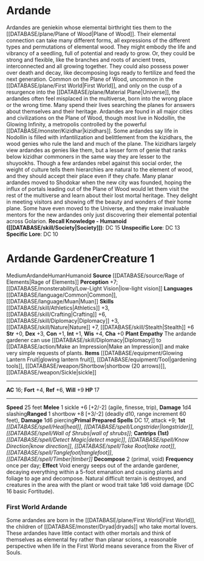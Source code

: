 ﻿---
ac: '20'
alignment: NG
all_resistance: null
burrow_speed: null
charisma: '+1'
climb_speed: null
constitution: '+3'
creature_ability:
- Attack of Opportunity
- Axe Vulnerability
- Shield Block
- Shield Push
creature_family: '[[DATABASE/monsterfamily/Arboreal|Arboreal]]'
description: "Arboreal wardens are the rangers of arboreal society. These itinerant\
  \ folk have an innate curiosity about the woodlands in which they dwell, and rarely\
  \ stop to take root and rest in the same part of the forest twice. This wanderlust\
  \ makes wardens ideal forest patrollers and scouts. While they are robust combatants,\
  \ they know better than to confront dangerous foes on their own. Instead, they report\
  \ any dangers to arboreal regents. In rare cases, large groups of arboreal wardens\
  \ congregate to form a copse. Copses travel beyond the boundaries of a forest to\
  \ investigate the hinterlands and gather intelligence on potential threats before\
  \ returning to report their findings. Arboreal wardens do not pretend to understand\
  \ to other creatures\u2019 motives\u2014like most forces of the natural world, they\
  \ are ambivalent about mortal affairs that do not involve their forest.<br/><br/><b><u>Recall\
  \ Knowledge - Plant</u> ( [[DATABASE/skill/Nature|Nature]] )</b>: DC 19<br/><b><u>Unspecific\
  \ Lore</u></b>: DC 17<br/><b><u>Specific Lore</u></b>: DC 14"
dexterity: '+1'
element: null
fly_speed: null
fortitude: '+13'
hardness: null
hp: '75'
id: '27'
immunity: null
intelligence: '+1'
land_speed: '25'
language:
- '[[DATABASE/language/Arboreal|Arboreal]]'
- '[[DATABASE/language/Common|Common]]'
- '[[DATABASE/language/Sylvan|Sylvan]]'
level: '4'
max_speed: '25'
name: Arboreal Warden
perception: '+11'
rarity: Common
reflex: '+9'
resistance:
- bludgeoning 5
- piercing 5
rus_type_level: null
school: null
sense:
- low-light vision
size: Large
skill:
- '[[DATABASE/skill/Athletics|Athletics]] +13'
- '[[DATABASE/skill/Stealth|Stealth]] +9'
source: '[[DATABASE/source/Bestiary|Bestiary]]'
speed:
- 25 feet
spell: null
strength: '+5'
strength_req: '5'
strongest_save:
- Fortitude
swim_speed: null
trait:
- '[[DATABASE/trait/Plant|Plant]]'
type: Creature
vision: Low-light vision
weakest_save:
- Reflex
weakness:
- axe vulnerability
- fire 10
will: '+11'
wisdom: '+3'

---
# Ardande

Ardandes are geniekin whose elemental birthright ties them to the [[DATABASE/plane/Plane of Wood|Plane of Wood]]. Their elemental connection can take many different forms, all expressions of the different types and permutations of elemental wood. They might embody the life and vibrancy of a seedling, full of potential and ready to grow. Or, they could be strong and flexible, like the branches and roots of ancient trees, interconnected and all growing together. They could also possess power over death and decay, like decomposing logs ready to fertilize and feed the next generation.
 Common on the Plane of Wood, uncommon in the [[DATABASE/plane/First World|First World]], and only on the cusp of a resurgence into the [[DATABASE/plane/Material Plane|Universe]], the ardandes often feel misplaced in the multiverse, born into the wrong place or the wrong time. Many spend their lives searching the planes for answers about themselves and their heritage.
 Ardandes are found in all major cities and civilizations on the Plane of Wood, though most live in Nodollin, the Glowing Infinity, a metropolis controlled by the powerful [[DATABASE/monster/Kizidhar|kizidhars]]. Some ardandes say life in Nodollin is filled with infantilization and belittlement from the kizidhars, the wood genies who rule the land and much of the plane. The kizidhars largely view ardandes as genies like them, but a lesser form of genie that ranks below kizidhar commoners in the same way they are lesser to the shuyookhs. Though a few ardandes rebel against this social order, the weight of culture tells them hierarchies are natural to the element of wood, and they should accept their place even if they chafe.
 Many planar ardandes moved to Shodokar when the new city was founded, hoping the influx of portals leading out of the Plane of Wood would let them visit the rest of the multiverse and learn about their lost mortal heritage. They delight in meeting visitors and showing off the beauty and wonders of their home plane. Some have even moved to the Universe, and they make invaluable mentors for the new ardandes only just discovering their elemental potential across Golarion.
**Recall Knowledge - Humanoid ([[DATABASE/skill/Society|Society]])**: DC 15
**Unspecific Lore**: DC 13
**Specific Lore**: DC 10

# Ardande Gardener<span class="item-type">Creature 1</span>

<span class="trait-size item-trait">Medium</span><span class="item-trait">Ardande</span><span class="item-trait">Human</span><span class="item-trait">Humanoid</span>
**Source** [[DATABASE/source/Rage of Elements|Rage of Elements]]
**Perception** +7; [[DATABASE/monsterability/Low-Light Vision|low-light vision]]
**Languages** [[DATABASE/language/Common|Common]], [[DATABASE/language/Muan|Muan]]
**Skills** [[DATABASE/skill/Athletics|Athletics]] +3, [[DATABASE/skill/Crafting|Crafting]] +6, [[DATABASE/skill/Diplomacy|Diplomacy]] +3, [[DATABASE/skill/Nature|Nature]] +7, [[DATABASE/skill/Stealth|Stealth]] +6
**Str** +0, **Dex** +3, **Con** +1, **Int** +1, **Wis** +4, **Cha** +0
**Plant Empathy** The ardande gardener can use [[DATABASE/skill/Diplomacy|Diplomacy]] to [[DATABASE/action/Make an Impression|Make an Impression]] and make very simple requests of plants.
**Items** [[DATABASE/equipment/Glowing Lantern Fruit|glowing lantern fruit]], [[DATABASE/equipment/Tool|gardening tools]], [[DATABASE/weapon/Shortbow|shortbow (20 arrows)]], [[DATABASE/weapon/Sickle|sickle]]

---
**AC** 16; **Fort** +4, **Ref** +6, **Will** +9
**HP** 17

---
**Speed** 25 feet
<span class="in-box-ability">**Melee** <span class="action-icon">1</span> sickle +6 [+2/-2] (agile, finesse, trip), **Damage** 1d4 slashing</span><span class="in-box-ability">**Ranged** <span class="action-icon">1</span> shortbow +8 [+3/-2] (deadly d10, range increment 60 feet), **Damage** 1d6 piercing</span>**Primal Prepared Spells** DC 17, attack +9; **1st** _[[DATABASE/spell/Heal|heal]]_, _[[DATABASE/spell/Longstrider|longstrider]]_, _[[DATABASE/spell/Wall of Shrubs|wall of shrubs]]_; **Cantrips** **(1st)** _[[DATABASE/spell/Detect Magic|detect magic]]_, _[[DATABASE/spell/Know Direction|know direction]]_, _[[DATABASE/spell/Take Root|take root]]_, _[[DATABASE/spell/Tanglefoot|tanglefoot]]_, _[[DATABASE/spell/Timber|timber]]_
<span class="in-box-ability">**Decompose** <span class="action-icon">2</span> (primal, void) **Frequency** once per day; **Effect** Void energy seeps out of the ardande gardener, decaying everything within a 5-foot emanation and causing plants and foliage to age and decompose. Natural difficult terrain is destroyed, and creatures in the area with the plant or wood trait take 1d6 void damage (DC 16 basic Fortitude).</span>

###  First World Ardande

Some ardandes are born in the [[DATABASE/plane/First World|First World]], the children of [[DATABASE/monster/Dryad|dryads]] who take mortal lovers. These ardandes have little contact with other mortals and think of themselves as elemental fey rather than planar scions, a reasonable perspective when life in the First World means severance from the River of Souls.